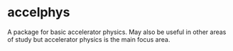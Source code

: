 # accelphys
A package for basic accelerator physics. May also be useful in other areas of study but accelerator physics is the main focus area.
